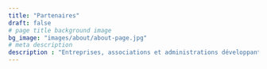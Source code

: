 ```yaml
---
title: "Partenaires"
draft: false
# page title background image
bg_image: "images/about/about-page.jpg"
# meta description
description : "Entreprises, associations et administrations développant, promouvant ou utilisant des solutions basées sur [OpenPGP](/fr/about/openpgp/). [Contactez-nous](/fr/contact) pour devenir partenaire&nbsp;!"
---
```

